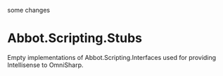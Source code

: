some changes

# Abbot.Scripting.Stubs

Empty implementations of Abbot.Scripting.Interfaces used for providing Intellisense to OmniSharp.